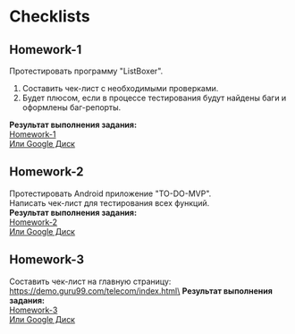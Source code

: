 # Checklists
## Homework-1
Протестировать программу "ListBoxer".
1. Составить чек-лист с необходимыми проверками. 
2. Будет плюсом, если в процессе тестирования будут найдены баги и оформлены баг-репорты.

<b>Результат выполнения задания:</b>\
[Homework-1](https://github.com/JosieVi/Checklists/blob/main/Homework-1.pdf)\
[Или Google Диск](https://docs.google.com/spreadsheets/d/1-bhjlo1zv7hOhCTfojRU2rXvUY7tOQB-sksoBWhG7os/edit?usp=sharing)

## Homework-2
Протестировать Android приложение "TO-DO-MVP".\
Написать чек-лист для тестирования всех функций.\
<b>Результат выполнения задания:</b>\
[Homework-2](https://github.com/JosieVi/Checklists/blob/main/Homework-2.pdf)\
[Или Google Диск](https://docs.google.com/spreadsheets/d/1fnpRRc-UvJEWevRXAsW2jz3uNn4mCAA9_mNSYgtW8k4/edit?usp=sharing)

## Homework-3
Составить чек-лист на главную страницу:
https://demo.guru99.com/telecom/index.html\
<b>Результат выполнения задания:</b>\
[Homework-3](https://github.com/JosieVi/Checklists/blob/main/Homework-3.pdf)\
[Или Google Диск](https://docs.google.com/spreadsheets/d/18OX-cD6kwX9pq_J-IxspmPUtVl6lQsJxb3jfyMwtG2E/edit?usp=sharing)